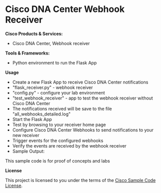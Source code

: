 
# Cisco DNA Center Webhook Receiver


**Cisco Products & Services:**

- Cisco DNA Center, Webhook receiver

**Tools & Frameworks:**

- Python environment to run the Flask App

**Usage**

 - Create a new Flask App to receive Cisco DNA Center notifications
 - "flask_receiver.py" - webhook receiver 
 - "config.py" - configure your lab environment
 - "test_webhook_receiver" - app to test the webhook receiver without Cisco DNA Center
 - The notifications received will be save to the file "all_webhooks_detailed.log"
 - Start the Flask App
 - Test by browsing to your receiver home page
 - Configure Cisco DNA Center Webhooks to send notifications to your new receiver
 - Trigger events for the configured webhooks
 - Verify the events are received by the webhook receiver
 - Sample Output:
 
 
 This sample code is for proof of concepts and labs

**License**

This project is licensed to you under the terms of the [Cisco Sample Code License](./LICENSE).
